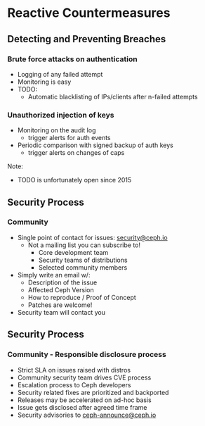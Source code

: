 <!-- .slide: data-state="section-break" id="section-break-5" data-timing="10s" -->
# Reactive Countermeasures


<!-- .slide: data-state="normal" id="react-1" data-timing="20s" data-menu-title="Reactive: Breaches" -->
## Detecting and Preventing Breaches

### Brute force attacks on authentication <!-- .element: class="fragment" data-fragment-index="1" -->
* Logging of any failed attempt <!-- .element: class="fragment" data-fragment-index="2" -->
* Monitoring is easy <!-- .element: class="fragment" data-fragment-index="3" -->
* TODO: <!-- .element: class="fragment" data-fragment-index="4" -->
  * Automatic blacklisting of IPs/clients after n-failed attempts <!-- .element: class="fragment" data-fragment-index="4" -->

### Unauthorized injection of keys <!-- .element: class="fragment" data-fragment-index="5" -->
* Monitoring on the audit log <!-- .element: class="fragment" data-fragment-index="6" -->
  * trigger alerts for auth events <!-- .element: class="fragment" data-fragment-index="6" -->
* Periodic comparison with signed backup of auth keys <!-- .element: class="fragment" data-fragment-index="7" -->
  * trigger alerts on changes of caps <!-- .element: class="fragment" data-fragment-index="7" -->

Note:
- TODO is unfortunately open since 2015


<!-- .slide: data-state="normal" id="react-2" data-timing="20s" data-menu-title="Reactive: SecProcess" -->
## Security Process

### Community <!-- .element: class="fragment" data-fragment-index="1" -->
* Single point of contact for issues: security@ceph.io <!-- .element: class="fragment" data-fragment-index="2" -->
  * Not a mailing list you can subscribe to! <!-- .element: class="fragment" data-fragment-index="3" -->
    * Core development team <!-- .element: class="fragment" data-fragment-index="4" -->
    * Security teams of distributions <!-- .element: class="fragment" data-fragment-index="4" -->
    * Selected community members <!-- .element: class="fragment" data-fragment-index="4" -->
* Simply write an email w/: <!-- .element: class="fragment" data-fragment-index="5" -->
  * Description of the issue <!-- .element: class="fragment" data-fragment-index="6" -->
  * Affected Ceph Version <!-- .element: class="fragment" data-fragment-index="6" -->
  * How to reproduce / Proof of Concept <!-- .element: class="fragment" data-fragment-index="6" -->
  * Patches are welcome! <!-- .element: class="fragment" data-fragment-index="6" -->
* Security team will contact you <!-- .element: class="fragment" data-fragment-index="7" -->


<!-- .slide: data-state="normal" id="react-3" data-timing="20s" data-menu-title="Reactive: SecProcess" -->
## Security Process

### Community - Responsible disclosure process
* Strict SLA on issues raised with distros <!-- .element class="fragment" -->
* Community security team drives CVE process <!-- .element class="fragment" -->
* Escalation process to Ceph developers <!-- .element class="fragment" -->
* Security related fixes are prioritized and backported <!-- .element class="fragment" -->
* Releases may be accelerated on ad-hoc basis <!-- .element class="fragment" -->
* Issue gets disclosed after agreed time frame <!-- .element class="fragment" -->
* Security advisories to ceph-announce@ceph.io <!-- .element class="fragment" -->

